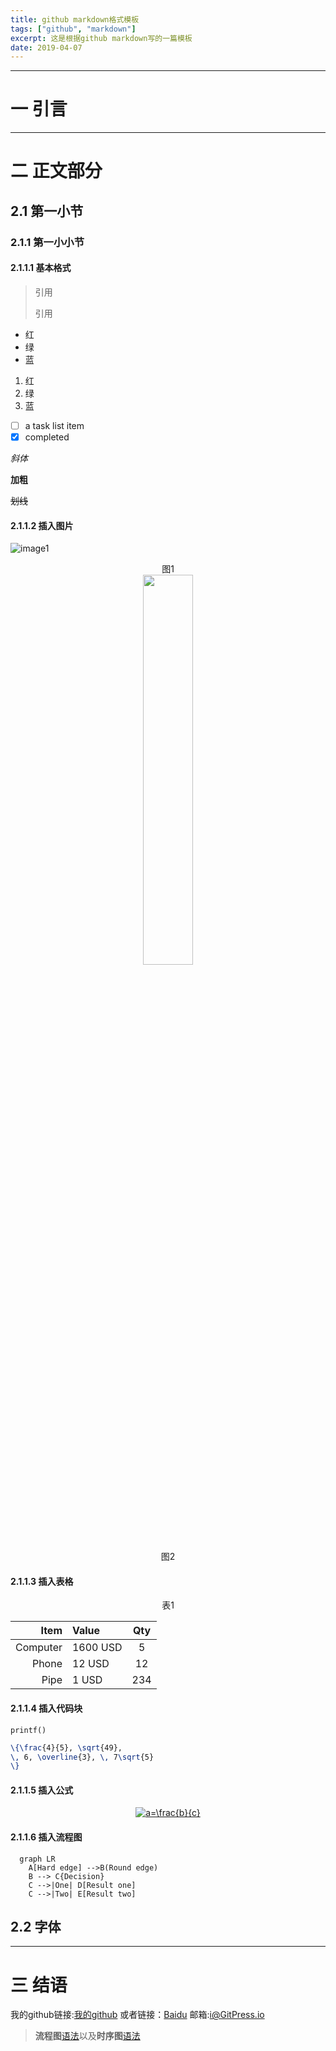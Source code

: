 ```yaml
---
title: github markdown格式模板 
tags: ["github", "markdown"]
excerpt: 这是根据github markdown写的一篇模板
date: 2019-04-07
---
```

---
# 一 引言
---
# 二 正文部分

## 2.1 第一小节

### 2.1.1 第一小小节

#### 2.1.1.1 基本格式

> 引用
>
> 引用


* 红
* 绿
* 蓝

1. 红
2. 绿
3. 蓝

- [ ] a task list item
- [x] completed

*斜体*

**加粗**

~~划线~~

#### 2.1.1.2 插入图片

![image1](http://pic.yupoo.com/yaleizh/fc8c76e8/13ac2851.jpg )

<div align=center>图1<div align=left> 

<div align=center><img src="http://pic.yupoo.com/yaleizh/fc8c76e8/13ac2851.jpg" width = 40% height = 40% /><div align=left> 

<div align=center>图2<div align=left> 

#### 2.1.1.3 插入表格

<div align=center>表1<div align=left> 

| Item      |    Value | Qty  |
| --------: | :--------| :---:|
| Computer  | 1600 USD |  5   |
| Phone     |   12 USD |  12  |
| Pipe      |    1 USD | 234  |

#### 2.1.1.4 插入代码块

`printf()`

```latex
\{\frac{4}{5}, \sqrt{49},
\, 6, \overline{3}, \, 7\sqrt{5}
\}
```

#### 2.1.1.5 插入公式

<div align=center>
<a href="https://www.codecogs.com/eqnedit.php?latex=a=\frac{b}{c}" target="_blank"><img src="https://latex.codecogs.com/gif.latex?a=\frac{b}{c}" title="a=\frac{b}{c}" /></a>
<div align=left> 

#### 2.1.1.6 插入流程图
```Mermaid
  graph LR
    A[Hard edge] -->B(Round edge)
    B --> C{Decision}
    C -->|One| D[Result one]
    C -->|Two| E[Result two]
```
## 2.2 字体

---
# 三 结语

我的github链接:[我的github][1]
或者链接：[Baidu](www.baidu.com)
邮箱:<i@GitPress.io>

> **流程图**[语法][2]以及**时序图**[语法][3]

  [1]: https://github.com/yaleizh/myblog/blob/master/samples.md
  [2]: http://adrai.github.io/flowchart.js/
  [3]: http://bramp.github.io/js-sequence-diagrams/

